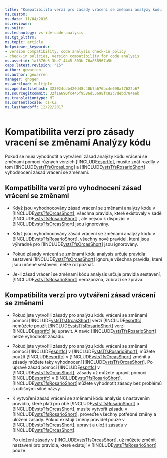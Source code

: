 ```yaml
---
title: "Kompatibilita verzí pro zásady vrácení se změnami analýzy kódu | Microsoft Docs"
ms.custom: 
ms.date: 11/04/2016
ms.reviewer: 
ms.suite: 
ms.technology: vs-ide-code-analysis
ms.tgt_pltfrm: 
ms.topic: article
helpviewer_keywords:
- version compatibility, code analysis check-in policy
- check-in policies, version compatibility for code analysis
ms.assetid: 1af376e3-3be7-4445-803b-76a858567a5b
caps.latest.revision: "15"
author: gewarren
ms.author: gewarren
manager: ghogen
ms.workload: multiple
ms.openlocfilehash: 323024cdb420d48c40b7a676bc4e698af7622b67
ms.sourcegitcommit: 32f1a690fc445f9586d53698fc82c7debd784eeb
ms.translationtype: MT
ms.contentlocale: cs-CZ
ms.lasthandoff: 12/22/2017
---
```

# <a name="version-compatibility-for-code-analysis-check-in-policies"></a>Kompatibilita verzí pro zásady vracení se změnami Analýzy kódu
Pokud se musí vyhodnotit a vytváření zásad analýzy kódu vrácení se změnami pomocí různých verzích [!INCLUDE[esprtfc](../code-quality/includes/esprtfc_md.md)], musíte znát rozdíly v tom [!INCLUDE[vstsTfsOrcasLong](../code-quality/includes/vststfsorcaslong_md.md)] a [!INCLUDE[vstsTfsRosarioShort](../code-quality/includes/vststfsrosarioshort_md.md)] vyhodnocení zásad vrácení se změnami.  
  
## <a name="version-compatibility-for-evaluating-check-in-policies"></a>Kompatibilita verzí pro vyhodnocení zásad vrácení se změnami  
  
-   Když jsou vyhodnocovány zásad vrácení se změnami analýzy kódu v [!INCLUDE[vstsTfsOrcasShort](../code-quality/includes/vststfsorcasshort_md.md)], všechna pravidla, které existovaly v sadě [!INCLUDE[vstsTfsRosarioShort](../code-quality/includes/vststfsrosarioshort_md.md)] , ale nejsou k dispozici v [!INCLUDE[vstsTfsOrcasShort](../code-quality/includes/vststfsorcasshort_md.md)] jsou ignorovány.  
  
-   Když jsou vyhodnocovány zásad vrácení se změnami analýzy kódu v [!INCLUDE[vstsTfsRosarioShort](../code-quality/includes/vststfsrosarioshort_md.md)], všechny nové pravidel, která jsou výhradně pro [!INCLUDE[vstsTfsOrcasShort](../code-quality/includes/vststfsorcasshort_md.md)] jsou ignorovány.  
  
-   Pokud zásady vrácení se změnami kódu analysis určuje pravidla sestavení [!INCLUDE[vstsTfsOrcasShort](../code-quality/includes/vststfsorcasshort_md.md)] ignoruje všechna pravidla, které jsou určené sestavení, nelze rozpoznat.  
  
-   Je-li zásad vrácení se změnami kódu analysis určuje pravidla sestavení, [!INCLUDE[vstsTfsRosarioShort](../code-quality/includes/vststfsrosarioshort_md.md)] nerozpozná, zobrazí se zpráva.  
  
## <a name="version-compatibility-for-authoring-check-in-policies"></a>Kompatibilita verzí pro vytváření zásad vrácení se změnami  
  
-   Pokud jste vytvořili zásady pro analýzu kódu vrácení se změnami pomocí [!INCLUDE[vstsTfsOrcasShort](../code-quality/includes/vststfsorcasshort_md.md)] verzi [!INCLUDE[esprtfc](../code-quality/includes/esprtfc_md.md)], nemůžete použít [!INCLUDE[vstsTfsRosarioShort](../code-quality/includes/vststfsrosarioshort_md.md)] verzi [!INCLUDE[esprtfc](../code-quality/includes/esprtfc_md.md)] jej upravit. A navíc [!INCLUDE[vstsTfsRosarioShort](../code-quality/includes/vststfsrosarioshort_md.md)] nelze vyhodnotit zásadu.  
  
-   Pokud jste vytvořili zásady pro analýzu kódu vrácení se změnami pomocí [!INCLUDE[esprtfc](../code-quality/includes/esprtfc_md.md)] v [!INCLUDE[vstsTfsRosarioShort](../code-quality/includes/vststfsrosarioshort_md.md)], můžete použít [!INCLUDE[esprtfc](../code-quality/includes/esprtfc_md.md)] v [!INCLUDE[vstsTfsOrcasShort](../code-quality/includes/vststfsorcasshort_md.md)] změnit a zásady můžete taky vyhodnocení [!INCLUDE[vstsTfsOrcasShort](../code-quality/includes/vststfsorcasshort_md.md)]. Po úpravě zásad pomocí [!INCLUDE[esprtfc](../code-quality/includes/esprtfc_md.md)] v [!INCLUDE[vstsTfsOrcasShort](../code-quality/includes/vststfsorcasshort_md.md)], zásady už můžete upravit pomocí [!INCLUDE[esprtfc](../code-quality/includes/esprtfc_md.md)] v [!INCLUDE[vstsTfsRosarioShort](../code-quality/includes/vststfsrosarioshort_md.md)]. [!INCLUDE[vstsTfsRosarioShort](../code-quality/includes/vststfsrosarioshort_md.md)]můžete vyhodnotit zásady bez problémů s odlišnými silné názvy.  
  
-   K vytvoření zásad vrácení se změnami kódu analysis s nastavením pravidlo, které platí pro obě [!INCLUDE[vstsTfsRosarioShort](../code-quality/includes/vststfsrosarioshort_md.md)] a [!INCLUDE[vstsTfsOrcasShort](../code-quality/includes/vststfsorcasshort_md.md)], musíte vytvořit zásadu v [!INCLUDE[vstsTfsRosarioShort](../code-quality/includes/vststfsrosarioshort_md.md)], proveďte všechny potřebné změny a uložení zásady. Pokud existují změny pravidel pouze v [!INCLUDE[vstsTfsOrcasShort](../code-quality/includes/vststfsorcasshort_md.md)], upravit a uložit zásadu v [!INCLUDE[vstsTfsOrcasShort](../code-quality/includes/vststfsorcasshort_md.md)].  
  
     Po uložení zásady v [!INCLUDE[vstsTfsOrcasShort](../code-quality/includes/vststfsorcasshort_md.md)], už můžete změnit nastavení pro pravidla, které existují v [!INCLUDE[vstsTfsRosarioShort](../code-quality/includes/vststfsrosarioshort_md.md)] pouze.
